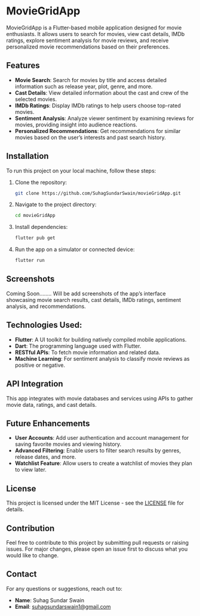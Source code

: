 # MovieGridApp

MovieGridApp is a Flutter-based mobile application designed for movie enthusiasts. It allows users to search for movies, view cast details, IMDb ratings, explore sentiment analysis for movie reviews, and receive personalized movie recommendations based on their preferences.

## Features
- **Movie Search**: Search for movies by title and access detailed information such as release year, plot, genre, and more.
- **Cast Details**: View detailed information about the cast and crew of the selected movies.
- **IMDb Ratings**: Display IMDb ratings to help users choose top-rated movies.
- **Sentiment Analysis**: Analyze viewer sentiment by examining reviews for movies, providing insight into audience reactions.
- **Personalized Recommendations**: Get recommendations for similar movies based on the user’s interests and past search history.

## Installation

To run this project on your local machine, follow these steps:

1. Clone the repository:
    ```bash
    git clone https://github.com/SuhagSundarSwain/movieGridApp.git
    ```

2. Navigate to the project directory:
    ```bash
    cd movieGridApp
    ```

3. Install dependencies:
    ```bash
    flutter pub get
    ```

4. Run the app on a simulator or connected device:
    ```bash
    flutter run
    ```

## Screenshots
Coming Soon........
Will be add screenshots of the app’s interface showcasing movie search results, cast details, IMDb ratings, sentiment analysis, and recommendations.

## Technologies Used:
- **Flutter**: A UI toolkit for building natively compiled mobile applications.
- **Dart**: The programming language used with Flutter.
- **RESTful APIs**: To fetch movie information and related data.
- **Machine Learning**: For sentiment analysis to classify movie reviews as positive or negative.

## API Integration
This app integrates with movie databases and services using APIs to gather movie data, ratings, and cast details.

## Future Enhancements
- **User Accounts**: Add user authentication and account management for saving favorite movies and viewing history.
- **Advanced Filtering**: Enable users to filter search results by genres, release dates, and more.
- **Watchlist Feature**: Allow users to create a watchlist of movies they plan to view later.

## License
This project is licensed under the MIT License - see the [LICENSE](LICENSE) file for details.

## Contribution
Feel free to contribute to this project by submitting pull requests or raising issues. For major changes, please open an issue first to discuss what you would like to change.

## Contact
For any questions or suggestions, reach out to:
- **Name**: Suhag Sundar Swain
- **Email**: suhagsundarswain1@gmail.com
